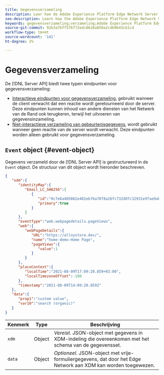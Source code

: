 ```yaml
---
title: Gegevensverzameling
description: Leer hoe de Adobe Experience Platform Edge Network Server API de verzamelde gegevens structureert
seo-description: Learn how the Adobe Experience Platform Edge Network Server API structures the collected data
keywords: gegevensverzameling;verzameling;Adobe Experience Platform Edge Network;api;structuur
source-git-commit: 92b3a7bff576f72edc8628a850a2cdb9b43cb1c4
workflow-type: tm+mt
source-wordcount: '141'
ht-degree: 2%

---
```



# Gegevensverzameling

De [!DNL Server API] biedt twee typen eindpunten voor gegevensverzameling:

* [Interactieve eindpunten voor gegevensverzameling](interactive-data-collection.md), gebruikt wanneer de client verwacht dat een reactie wordt geretourneerd door de server. Deze eindpunten kunnen inhoud van andere diensten van het Netwerk van de Rand ook terugkeren, terwijl het uitvoeren van gegevensinzameling.
* [Niet-interactieve verzameling van gebeurtenisgegevens](non-interactive-data-collection.md), wordt gebruikt wanneer geen reactie van de server wordt verwacht. Deze eindpunten worden alleen gebruikt voor gegevensverzameling.

## `Event` object {#event-object}

Gegevens verzameld door de [!DNL Server API] is gestructureerd in de `Event` object. De structuur van dit object wordt hieronder beschreven.

```json
{
   "xdm":{
      "identityMap":{
         "Email_LC_SHA256":[
            {
               "id":"0c7e6a405862e402eb76a70f8a26fc732d07c32931e9fae9ab1582911d2e8a3b",
               "primary":true
            }
         ]
      },
      "eventType":"web.webpagedetails.pageViews",
      "web":{
         "webPageDetails":{
            "URL":"https://alloystore.dev/",
            "name":"home-demo-Home Page",
            "pageViews":{
               "value":1
            }
         }
      },
      "placeContext":{
         "localTime":"2021-08-09T17:09:20.859+03:00",
         "localTimezoneOffset":-180
      },
      "timestamp":"2021-08-09T14:09:20.859Z"
   },
   "data":{
      "prop1":"custom value",
      "var10":"search (organic)"
   }
}
```

| Kenmerk | Type | Beschrijving |
| --- | --- | --- |
| `xdm` | Object | *Vereist*. JSON-object met gegevens in XDM-indeling die overeenkomen met het schema van de gegevensset. |
| `data` | Object | *Optioneel*. JSON-object met vrije-formuliergegevens, dat door het Edge Network aan XDM kan worden toegewezen. |

